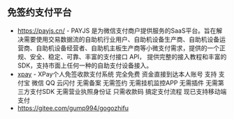 ## 免签约支付平台

- https://payjs.cn/ - PAYJS 是为微信支付商户提供服务的SaaS平台。旨在解决需要使用交易数据流的自助机行业用户、自助机设备生产商、自助机设备运营商、自助机设备经营者、自助机主板生产商等小微支付需求，提供的一个正规、安全、稳定、可靠、丰富的支付接口 API， 提供完整的接入教程和丰富的SDK，支持市面上任何一种的自助支付设备接入。
- [xpay](https://github.com/Exrick/xpay) - XPay个人免签收款支付系统 完全免费 资金直接到达本人账号 支持 支付宝 微信 QQ 云闪付 无需备案 无需签约 无需挂机监控APP 无需插件 无需第三方支付SDK 无需营业执照身份证 只需收款码 搞定支付流程 现已支持移动端支付
- https://gitee.com/gump994/gogozhifu
